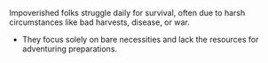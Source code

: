  Impoverished folks struggle daily for survival, often due to harsh circumstances like bad harvests, disease, or war.  
  - They focus solely on bare necessities and lack the resources for adventuring preparations.  
